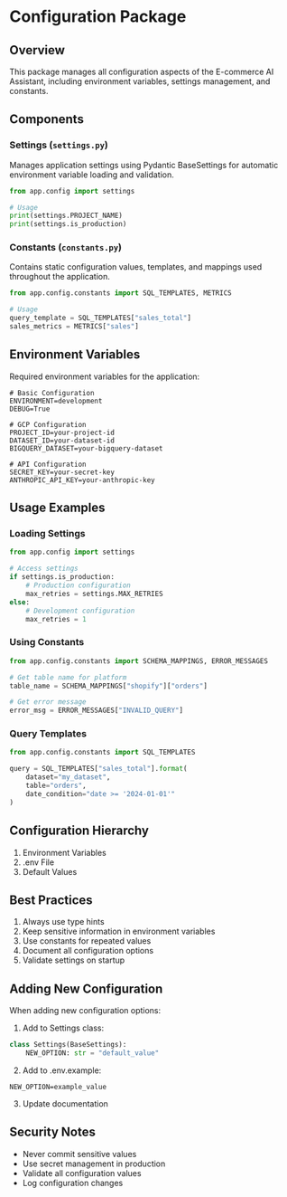 # Configuration Package

## Overview
This package manages all configuration aspects of the E-commerce AI Assistant, including environment variables, settings management, and constants.

## Components

### Settings (`settings.py`)
Manages application settings using Pydantic BaseSettings for automatic environment variable loading and validation.

```python
from app.config import settings

# Usage
print(settings.PROJECT_NAME)
print(settings.is_production)
```

### Constants (`constants.py`)
Contains static configuration values, templates, and mappings used throughout the application.

```python
from app.config.constants import SQL_TEMPLATES, METRICS

# Usage
query_template = SQL_TEMPLATES["sales_total"]
sales_metrics = METRICS["sales"]
```

## Environment Variables
Required environment variables for the application:

```env
# Basic Configuration
ENVIRONMENT=development
DEBUG=True

# GCP Configuration
PROJECT_ID=your-project-id
DATASET_ID=your-dataset-id
BIGQUERY_DATASET=your-bigquery-dataset

# API Configuration
SECRET_KEY=your-secret-key
ANTHROPIC_API_KEY=your-anthropic-key
```

## Usage Examples

### Loading Settings
```python
from app.config import settings

# Access settings
if settings.is_production:
    # Production configuration
    max_retries = settings.MAX_RETRIES
else:
    # Development configuration
    max_retries = 1
```

### Using Constants
```python
from app.config.constants import SCHEMA_MAPPINGS, ERROR_MESSAGES

# Get table name for platform
table_name = SCHEMA_MAPPINGS["shopify"]["orders"]

# Get error message
error_msg = ERROR_MESSAGES["INVALID_QUERY"]
```

### Query Templates
```python
from app.config.constants import SQL_TEMPLATES

query = SQL_TEMPLATES["sales_total"].format(
    dataset="my_dataset",
    table="orders",
    date_condition="date >= '2024-01-01'"
)
```

## Configuration Hierarchy
1. Environment Variables
2. .env File
3. Default Values

## Best Practices
1. Always use type hints
2. Keep sensitive information in environment variables
3. Use constants for repeated values
4. Document all configuration options
5. Validate settings on startup

## Adding New Configuration
When adding new configuration options:

1. Add to Settings class:
```python
class Settings(BaseSettings):
    NEW_OPTION: str = "default_value"
```

2. Add to .env.example:
```env
NEW_OPTION=example_value
```

3. Update documentation

## Security Notes
- Never commit sensitive values
- Use secret management in production
- Validate all configuration values
- Log configuration changes